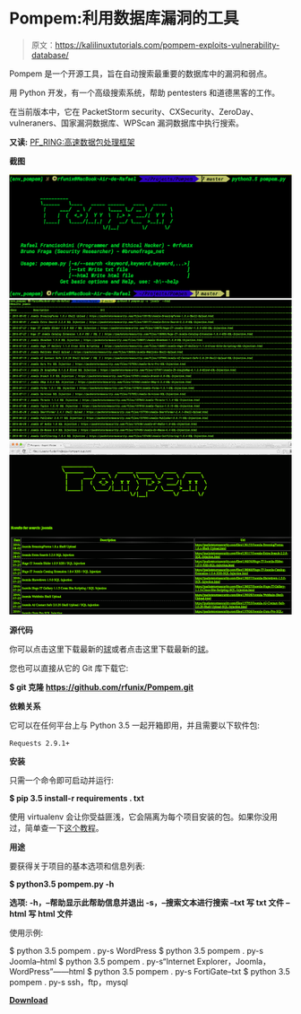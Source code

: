 # Pompem:利用数据库漏洞的工具

> 原文：<https://kalilinuxtutorials.com/pompem-exploits-vulnerability-database/>

Pompem 是一个开源工具，旨在自动搜索最重要的数据库中的漏洞和弱点。

用 Python 开发，有一个高级搜索系统，帮助 pentesters 和道德黑客的工作。

在当前版本中，它在 PacketStorm security、CXSecurity、ZeroDay、vulneraners、国家漏洞数据库、WPScan 漏洞数据库中执行搜索。

**又读:** [PF_RING:高速数据包处理框架](https://kalilinuxtutorials.com/pf_ring/)

**截图**

![Pompem](img/04962d42466b4284dfd5d0fcf7081f84.png)![Pompem](img/d3b430fe27509fa3ef8659b10e78c5d3.png)![Pompem](img/41882111e9bfb92ea2a4374e735d7212.png)

**源代码**

你可以点击这里下载最新的[球](https://github.com/rfunix/Pompem/archive/v0.2.0.tar.gz)或者点击这里下载最新的[球](https://github.com/rfunix/Pompem/archive/v0.2.0.zip)。

您也可以直接从它的 Git 库下载它:

**$ git 克隆 https://github.com/rfunix/Pompem.git**

**依赖关系**

它可以在任何平台上与 Python 3.5 一起开箱即用，并且需要以下软件包:

```
Requests 2.9.1+
```

**安装**

只需一个命令即可启动并运行:

**$ pip 3.5 install-r requirements . txt**

使用 virtualenv 会让你受益匪浅，它会隔离为每个项目安装的包。如果你没用过，简单查一下[这个教程](http://docs.python-guide.org/en/latest/dev/virtualenvs)。

**用途**

要获得关于项目的基本选项和信息列表:

**$ python3.5 pompem.py -h**

**选项:
-h，–帮助显示此帮助信息并退出
-s，–搜索文本进行搜索
–txt 写 txt 文件
–html 写 html 文件**

使用示例:

$ python 3.5 pompem . py-s WordPress
$ python 3.5 pompem . py-s Joomla–html
$ python 3.5 pompem . py-s“Internet Explorer，Joomla，WordPress”——html
$ python 3.5 pompem . py-s FortiGate–txt
$ python 3.5 pompem . py-s ssh，ftp，mysql

[**Download**](https://github.com/rfunix/Pompem)